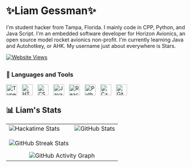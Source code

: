# ✨Liam Gessman✨

I'm student hacker from Tampa, Florida. I mainly code in CPP, Python, and Java Script. I'm an embedded software developer for Horizon Avionics, an open source model rocket avionics non-profit. I'm currently learning Java and Autohotkey, or AHK. My username just about everywhere is Stars.

[![Website Views](https://img.shields.io/badge/dynamic/json?color=ff6e96&label=Website%20Views&query=value&url=https%3A%2F%2Fapi.countapi.xyz%2Fhit%2Fstarsonmars%2Fvisits)](https://starsonmars.space)




##

### 🧰 Languages and Tools
<img align="left" alt="TypeScript" width="30px" style="padding-right:10px;" src="https://cdn.jsdelivr.net/gh/devicons/devicon/icons/typescript/typescript-plain.svg" />
<img align="left" alt="HTML" width="30px" style="padding-right:10px;" src="https://cdn.jsdelivr.net/gh/devicons/devicon/icons/html5/html5-plain.svg" />
<img align="left" alt="CSS" width="30px" style="padding-right:10px;" src="https://cdn.jsdelivr.net/gh/devicons/devicon/icons/css3/css3-plain.svg" />
<img align="left" alt="JavaScript" width="30px" style="padding-right:10px;" src="https://cdn.jsdelivr.net/gh/devicons/devicon/icons/javascript/javascript-plain.svg" />
<img align="left" alt="React" width="30px" style="padding-right:10px;" src="https://cdn.jsdelivr.net/gh/devicons/devicon/icons/react/react-original.svg" />
<img align="left" alt="Python" width="30px" style="padding-right:10px;" src="https://cdn.jsdelivr.net/gh/devicons/devicon/icons/python/python-plain.svg" />
<img align="left" alt="C++" width="30px" style="padding-right:10px;" src="https://cdn.jsdelivr.net/gh/devicons/devicon/icons/cplusplus/cplusplus-line.svg" />
<img align="left" alt="GitHub" width="30px" style="padding-right:10px;" src="https://cdn.jsdelivr.net/gh/devicons/devicon/icons/github/github-original.svg" />
<br />

#

  <summary><h2>📊 Liam's Stats</h2></summary>

<table>
  <tr>
    <td style="vertical-align: top;">
      <img src="https://github-readme-stats.hackclub.dev/api/wakatime?username=757&api_domain=hackatime.hackclub.com&&custom_title=Hackatime+Stats&layout=compact&cache_seconds=0&langs_count=8&theme=dracula" alt="Hackatime Stats" /><br /><br />
      <img src="https://github-readme-streak-stats.herokuapp.com/?user=starry-liam&theme=dracula&hide_border=false" alt="GitHub Streak Stats" />
    </td>
    <td style="vertical-align: top;">
      <img src="https://github-readme-stats.vercel.app/api?username=starry-liam&theme=dracula&show_icons=true&hide_border=false&count_private=true" alt="GitHub Stats" />
    </td>
  </tr>
  <tr>
    <td colspan="2" style="text-align: center; padding-top: 10px;">
      <img src="https://github-readme-activity-graph.vercel.app/graph?username=starry-liam&bg_color=282a36&color=9fa9ca&line=ff6e96&point=8ab39a&area=true&hide_border=true" alt="GitHub Activity Graph" />
    </td>
  </tr>
</table>
